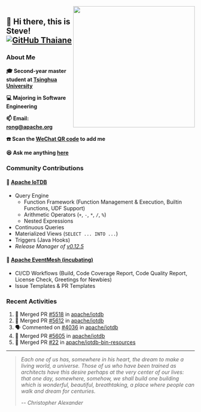 <img align='right' src="https://camo.githubusercontent.com/fb070d9f71a64edbafed08519130d75e7e0a0a69665d50d94ad095157f702e59/68747470733a2f2f6d656469612e67697068792e636f6d2f6d656469612f6d47634e6a736657416a593541455a4e77362f67697068792e676966" width="325">

## 👋 Hi there, this is Steve! [![GitHub Thaiane](https://img.shields.io/github/followers/SteveYurongSu?label=follow&style=social)](https://github.com/SteveYurongSu)


<!-- [![Years Badge](https://badges.pufler.dev/years/SteveYurongSu)](https://badges.pufler.dev) -->
<!-- [![Repos Badge](https://badges.pufler.dev/repos/SteveYurongSu)](https://badges.pufler.dev) -->
<!-- [![Profile Visitors Badge](https://visitor-badge.glitch.me/badge?page_id=SteveYurongSu.SteveYurongSu)](https://github.com/SteveYurongSu) -->

### About Me

**🎓 Second-year master student at [Tsinghua University](https://www.tsinghua.edu.cn/)**

**💻 Majoring in Software Engineering**

**📫 Email: rong@apache.org**

**☎️ Scan the [WeChat QR code](https://github.com/SteveYurongSu/SteveYurongSu/issues/1) to add me**

**😆 Ask me anything <a href="https://github.com/SteveYurongSu/SteveYurongSu/issues">here</a>**

### Community Contributions

#### 🚀 [Apache IoTDB](https://github.com/apache/iotdb/pulls?q=is%3Apr+author%3ASteveYurongSu)

- Query Engine
  - Function Framework (Function Management & Execution, Builtin Functions, UDF Support)
  - Arithmetic Operators (`+`, `-`, `*`, `/`, `%`)
  - Nested Expressions
- Continuous Queries
- Materialized Views (`SELECT ... INTO ...`)
- Triggers (Java Hooks)
- *Release Manager of [v0.12.5](https://github.com/apache/iotdb/releases/tag/v0.12.5)*

#### 🚀 [Apache EventMesh (incubating)](https://github.com/apache/incubator-eventmesh/pulls?q=is%3Apr+author%3ASteveYurongSu)

- CI/CD Workflows (Build, Code Coverage Report, Code Quality Report, License Check, Greetings for Newbies)
- Issue Templates & PR Templates 

### Recent Activities
<!--START_SECTION:activity-->

1. 🎉 Merged PR [#5518](https://github.com/apache/iotdb/pull/5518) in [apache/iotdb](https://github.com/apache/iotdb)
2. 🎉 Merged PR [#5612](https://github.com/apache/iotdb/pull/5612) in [apache/iotdb](https://github.com/apache/iotdb)
3. 🗣 Commented on [#4036](https://github.com/apache/iotdb/issues/4036) in [apache/iotdb](https://github.com/apache/iotdb)
4. 🎉 Merged PR [#5605](https://github.com/apache/iotdb/pull/5605) in [apache/iotdb](https://github.com/apache/iotdb)
5. 🎉 Merged PR [#22](https://github.com/apache/iotdb-bin-resources/pull/22) in [apache/iotdb-bin-resources](https://github.com/apache/iotdb-bin-resources)
<!--END_SECTION:activity-->

---

> *Each one of us has, somewhere in his heart, the dream to make a living world, a universe. Those of us who have been trained as architects have this desire perhaps at the very center of our lives: that one day, somewhere, somehow, we shall build one building which is wonderful, beautiful, breathtaking, a place where people can walk and dream for centuries.*
>
> *-- Christopher Alexander*
